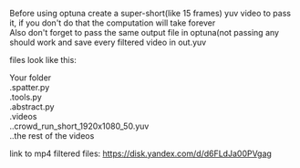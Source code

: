 Before using optuna create a super-short(like 15 frames) yuv video to pass it, if you don't do that the computation will take forever  
Also don't forget to pass the same output file in optuna(not passing any should work and save every filtered video in out.yuv  
  
  
files look like this:  
  
Your folder  
.spatter.py  
.tools.py  
.abstract.py  
.videos  
..crowd_run_short_1920x1080_50.yuv  
..the rest of the videos  

  link to mp4 filtered files: https://disk.yandex.com/d/d6FLdJa00PVgag
